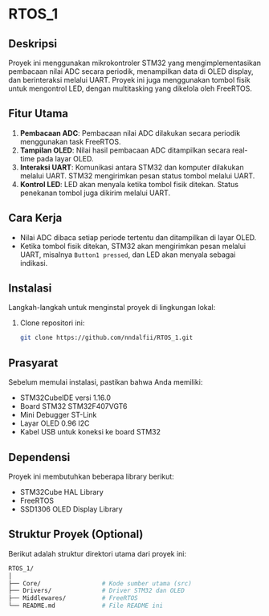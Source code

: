 # RTOS_1
## Deskripsi
Proyek ini menggunakan mikrokontroler STM32 yang mengimplementasikan pembacaan nilai ADC secara periodik, menampilkan data di OLED display, dan berinteraksi melalui UART. Proyek ini juga menggunakan tombol fisik untuk mengontrol LED, dengan multitasking yang dikelola oleh FreeRTOS.

## Fitur Utama
1. **Pembacaan ADC**: Pembacaan nilai ADC dilakukan secara periodik menggunakan task FreeRTOS.
2. **Tampilan OLED**: Nilai hasil pembacaan ADC ditampilkan secara real-time pada layar OLED.
3. **Interaksi UART**: Komunikasi antara STM32 dan komputer dilakukan melalui UART. STM32 mengirimkan pesan status tombol melalui UART.
4. **Kontrol LED**: LED akan menyala ketika tombol fisik ditekan. Status penekanan tombol juga dikirim melalui UART.

## Cara Kerja
- Nilai ADC dibaca setiap periode tertentu dan ditampilkan di layar OLED.
- Ketika tombol fisik ditekan, STM32 akan mengirimkan pesan melalui UART, misalnya `Button1 pressed`, dan LED akan menyala sebagai indikasi.
  
## Instalasi

Langkah-langkah untuk menginstal proyek di lingkungan lokal:

1. Clone repositori ini:
   ```bash
   git clone https://github.com/nndalfii/RTOS_1.git


## Prasyarat
Sebelum memulai instalasi, pastikan bahwa Anda memiliki:
- STM32CubeIDE versi 1.16.0
- Board STM32 STM32F407VGT6
- Mini Debugger ST-Link
- Layar OLED 0.96 I2C
- Kabel USB untuk koneksi ke board STM32

## Dependensi
Proyek ini membutuhkan beberapa library berikut:
- STM32Cube HAL Library
- FreeRTOS
- SSD1306 OLED Display Library

## Struktur Proyek (Optional)
Berikut adalah struktur direktori utama dari proyek ini:
```bash
RTOS_1/
│
├── Core/                 # Kode sumber utama (src)
├── Drivers/              # Driver STM32 dan OLED
├── Middlewares/          # FreeRTOS
└── README.md             # File README ini

